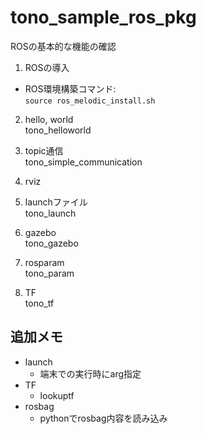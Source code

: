 # tono_sample_ros_pkg
ROSの基本的な機能の確認

1. ROSの導入
- ROS環境構築コマンド:  
`source ros_melodic_install.sh`

2. hello, world  
tono_helloworld

3. topic通信  
tono_simple_communication

4. rviz

5. launchファイル  
tono_launch

6. gazebo  
tono_gazebo

7. rosparam  
tono_param

8. TF  
tono_tf

## 追加メモ
- launch
  - 端末での実行時にarg指定
- TF
  - lookuptf
- rosbag
  - pythonでrosbag内容を読み込み
